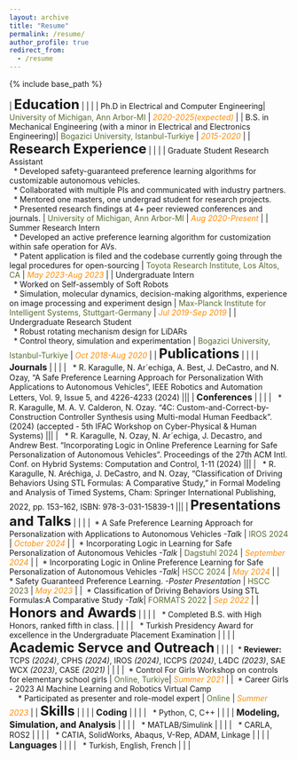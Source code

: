 ```yaml
---
layout: archive
title: "Resume"
permalink: /resume/
author_profile: true
redirect_from:
  - /resume
---
```


{% include base_path %}

<style>
td, th {
   border: none!important;
}
table { 
  border: none!important;
}
table th:nth-of-type(1) {
    width: 50%;
}
table th:nth-of-type(2) {
    width: 30%;
}
table th:nth-of-type(3) {
    width: 20%;
}
</style>

| <font size='5'><b>Education</b></font> | | | 
| Ph.D in Electrical and Computer Engineering| <span style="color:DarkOliveGreen"> University of Michigan, Ann Arbor-MI</span> | <span style="color:DarkOrange"> *2020-2025(expected)*</span> |
| B.S. in Mechanical Engineering (with a minor in Electrical and Electronics Engineering)| <span style="color:DarkOliveGreen"> Bogazici University, Istanbul-Turkiye</span> | <span style="color:DarkOrange"> *2015-2020*</span> |
| <font size='5'><b>Research Experience</b></font> | | |
| Graduate Student Research Assistant <br /> &nbsp; * Developed safety-guaranteed preference learning algorithms for customizable autonomous vehicles. <br /> &nbsp;  * Collaborated with multiple PIs and communicated with industry partners.  <br /> &nbsp; * Mentored one masters, one undergrad student for research projects.  <br /> &nbsp;  * Presented research findings at 4+ peer reviewed conferences and journals. | <span style="color:DarkOliveGreen"> University of Michigan, Ann Arbor-MI</span> | <span style="color:DarkOrange"> *Aug 2020-Present*</span> | 
| Summer Research Intern <br /> &nbsp;  * Developed an active preference learning algorithm for customization within safe operation for AVs. <br /> &nbsp; * Patent application is filed and the codebase currently going through the legal procedures for open-sourcing | <span style="color:DarkOliveGreen"> Toyota Research Institute, Los Altos, CA</span> | <span style="color:DarkOrange">*May 2023-Aug 2023* </span> | 
| Undergraduate Intern <br /> &nbsp; * Worked on Self-assembly of Soft Robots <br /> &nbsp; * Simulation, molecular dynamics, decision-making algorithms, experience on image processing and experiment design | <span style="color:DarkOliveGreen">Max-Planck Institute for Intelligent Systems, Stuttgart-Germany</span> | <span style="color:DarkOrange">*Jul 2019-Sep 2019*</span> | 
| Undergraduate Research Student <br /> &nbsp; * Robust rotating mechanism design for LiDARs <br /> &nbsp; * Control theory, simulation and experimentation | <span style="color:DarkOliveGreen">Bogazici University, Istanbul-Turkiye</span> | <span style="color:DarkOrange">*Oct 2018-Aug 2020*</span> | 
| <font size='5'><b>Publications</b></font> | | |
| <font size='3'><b>Journals</b></font> | | | 
| &nbsp; * R. Karagulle, N. Ar´echiga, A. Best, J. DeCastro, and N. Ozay, “A Safe Preference Learning Approach for Personalization With Applications to Autonomous Vehicles”, IEEE Robotics and Automation Letters, Vol. 9, Issue 5, and 4226-4233 (2024) |||
| <font size='3'><b>Conferences</b></font> | | | 
| &nbsp; * R. Karagulle, M. A. V. Calderon, N. Ozay. “4C: Custom-and-Correct-by-Construction Controller Synthesis using Multi-modal Human Feedback”. (2024) (accepted - 5th IFAC Workshop on Cyber-Physical & Human Systems) |||
| &nbsp; * R. Karagulle, N. Ozay, N. Ar´echiga, J. Decastro, and Andrew Best. “Incorporating Logic in Online Preference Learning for Safe Personalization of Autonomous Vehicles”. Proceedings of the 27th ACM Intl. Conf. on Hybrid Systems: Computation and Control, 1-11 (2024) |||
| &nbsp; * R. Karagulle, N. Aréchiga, J. DeCastro, and N. Ozay, “Classification of Driving Behaviors Using STL Formulas: A Comparative Study,” in Formal Modeling and Analysis of Timed Systems, Cham: Springer International Publishing, 2022, pp. 153–162, ISBN: 978-3-031-15839-1 |||
| <font size='5'><b>Presentations and Talks</b></font> | | |
|&nbsp; * A Safe Preference Learning Approach for Personalization with Applications to Autonomous Vehicles *-Talk* | <span style="color:DarkOliveGreen"> IROS 2024 </span> | <span style="color:DarkOrange"> *October 2024* </span> | 
|&nbsp; * Incorporating Logic in Learning for Safe Personalization of Autonomous Vehicles *-Talk* | <span style="color:DarkOliveGreen"> Dagstuhl 2024 </span> | <span style="color:DarkOrange"> *September 2024* </span> | 
|&nbsp; * Incorporating Logic in Online Preference Learning for Safe Personalization of Autonomous Vehicles *-Talk*| <span style="color:DarkOliveGreen"> HSCC 2024 </span> | <span style="color:DarkOrange"> *May 2024* </span> | 
|&nbsp; * Safety Guaranteed Preference Learning. *-Poster Presentation* | <span style="color:DarkOliveGreen"> HSCC 2023 </span> | <span style="color:DarkOrange"> *May 2023* </span> | 
|&nbsp; * Classification of Driving Behaviors Using STL Formulas:A Comparative Study *-Talk*| <span style="color:DarkOliveGreen"> FORMATS 2022 </span>| <span style="color:DarkOrange"> *Sep 2022* </span> |
| <font size='5'><b>Honors and Awards</b></font> | | |
| &nbsp; * Completed B.S. with High Honors, ranked fifth in class. | | |
| &nbsp; * Turkish Presidency Award for excellence in the Undergraduate Placement Examination | | |
| <font size='5'><b>Academic Servce and Outreach</b></font> | | |
|&nbsp; * **Reviewer:**  TCPS *(2024)*, CPHS *(2024)*, IROS *(2024)*, ICCPS *(2024)*, L4DC *(2023)*, SAE WCX *(2023)*, CASE *(2021)*  | | |
|&nbsp; * Control For Girls Workshop on controls for elementary school girls | <span style="color:DarkOliveGreen"> Online, Turkiye</span>|  <span style="color:DarkOrange"> *Summer 2021*</span> |
|&nbsp; * Career Girls - 2023 AI Machine Learning and Robotics Virtual Camp <br /> &nbsp; &nbsp; * Participated as presenter and role-model expert | <span style="color:DarkOliveGreen"> Online</span> |  <span style="color:DarkOrange"> *Summer 2023*</span> | 
| <font size='5'><b>Skills</b></font> | | |
| <font size='3'><b>Coding</b></font> | | | 
| &nbsp; * Python, C, C++ | | |
| <font size='3'><b>Modeling, Simulation, and Analysis</b></font> | | | 
| &nbsp; * MATLAB/Simulink | | | 
| &nbsp; * CARLA, ROS2 | | |
| &nbsp; * CATIA, SolidWorks, Abaqus, V-Rep, ADAM, Linkage | | |
| <font size='3'><b>Languages</b></font> | | | 
| &nbsp; * Turkish, English, French | | | 
